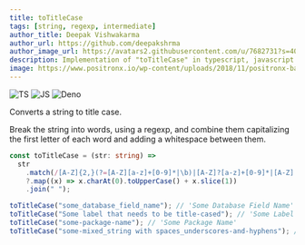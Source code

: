 ```yaml
---
title: toTitleCase
tags: [string, regexp, intermediate]
author_title: Deepak Vishwakarma
author_url: https://github.com/deepakshrma
author_image_url: https://avatars2.githubusercontent.com/u/7682731?s=400
description: Implementation of "toTitleCase" in typescript, javascript and deno.
image: https://www.positronx.io/wp-content/uploads/2018/11/positronx-banner-1152-1.jpg
---
```


![TS](https://img.shields.io/badge/supports-typescript-blue.svg?style=flat-square)
![JS](https://img.shields.io/badge/supports-javascript-yellow.svg?style=flat-square)
![Deno](https://img.shields.io/badge/supports-deno-green.svg?style=flat-square)

Converts a string to title case.

Break the string into words, using a regexp, and combine them capitalizing the first letter of each word and adding a whitespace between them.

```ts title="typescript"
const toTitleCase = (str: string) =>
  str
    .match(/[A-Z]{2,}(?=[A-Z][a-z]+[0-9]*|\b)|[A-Z]?[a-z]+[0-9]*|[A-Z]|[0-9]+/g)
    ?.map((x) => x.charAt(0).toUpperCase() + x.slice(1))
    .join(" ");
```

```ts title="typescript"
toTitleCase("some_database_field_name"); // 'Some Database Field Name'
toTitleCase("Some label that needs to be title-cased"); // 'Some Label That Needs To Be Title Cased'
toTitleCase("some-package-name"); // 'Some Package Name'
toTitleCase("some-mixed_string with spaces_underscores-and-hyphens"); // 'Some Mixed String With Spaces Underscores And Hyphens'
```
